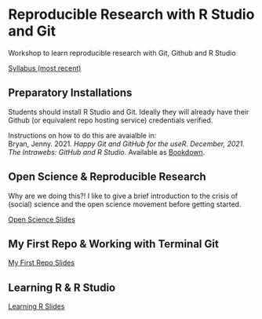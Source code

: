 # Reproducible Research with R Studio and Git
Workshop to learn reproducible research with Git, Github and R Studio

[Syllabus (most recent)](https://docs.google.com/document/d/1O_v-VTRHChedoDvVtzn8xNG0jBqJxMW0Q7-0bJ90Q48/edit?usp=sharing)

## Preparatory Installations

Students should install R Studio and Git. Ideally they will already have their Github (or equivalent repo hosting service) credentials verified. 

Instructions on how to do this are avaialble in: <br>
Bryan, Jenny. 2021. *Happy Git and GitHub for the useR. December, 2021. The Intrawebs: GitHub and R Studio*. Available as [Bookdown](https://happygitwithr.com/).

## Open Science & Reproducible Research

Why are we doing this?! I like to give a brief introduction to the crisis of (social) science and the open science movement before getting started.

[Open Science Slides](https://docs.google.com/presentation/d/1OIA8KYav1Hwr0_3l1uzkFxhsi55XVGkh9nLaM00aTSM/edit?usp=sharing)

## My First Repo & Working with Terminal Git

[My First Repo Slides](https://docs.google.com/presentation/d/1oJcr4kGMS0YdCNzY4uKaEZeMPUrskumJ62_vRMl14UY/edit?usp=sharing)

## Learning R & R Studio

[Learning R Slides](https://docs.google.com/presentation/d/1q0PK_rMCxUelB--Rkk09ZEqrpMk42Wzuv7qeej1pxL4/edit?usp=sharing)
